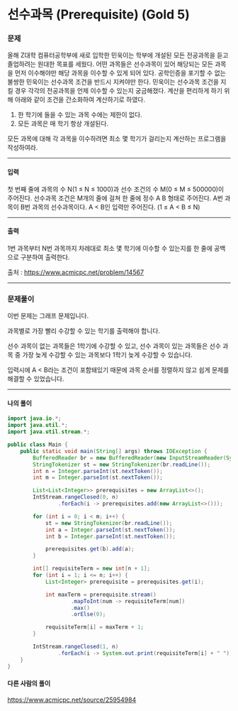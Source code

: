 # 선수과목 (Prerequisite) (Gold 5)

### 문제

올해 Z대학 컴퓨터공학부에 새로 입학한 민욱이는 학부에 개설된 모든 전공과목을 듣고 졸업하려는 원대한 목표를 세웠다. 어떤 과목들은 선수과목이 있어 해당되는 모든 과목을 먼저 이수해야만 해당 과목을 이수할 수 있게 되어 있다. 공학인증을 포기할 수 없는 불쌍한 민욱이는 선수과목 조건을 반드시 지켜야만 한다. 민욱이는 선수과목 조건을 지킬 경우 각각의 전공과목을 언제 이수할 수 있는지 궁금해졌다. 계산을 편리하게 하기 위해 아래와 같이 조건을 간소화하여 계산하기로 하였다.

1. 한 학기에 들을 수 있는 과목 수에는 제한이 없다.
2. 모든 과목은 매 학기 항상 개설된다.

모든 과목에 대해 각 과목을 이수하려면 최소 몇 학기가 걸리는지 계산하는 프로그램을 작성하여라.

---

#### 입력

첫 번째 줄에 과목의 수 N(1 ≤ N ≤ 1000)과 선수 조건의 수 M(0 ≤ M ≤ 500000)이 주어진다. 선수과목 조건은 M개의 줄에 걸쳐 한 줄에 정수 A B 형태로 주어진다. A번 과목이 B번 과목의 선수과목이다. A < B인 입력만 주어진다. (1 ≤ A < B ≤ N)

---

#### 출력

1번 과목부터 N번 과목까지 차례대로 최소 몇 학기에 이수할 수 있는지를 한 줄에 공백으로 구분하여 출력한다.

출처 : https://www.acmicpc.net/problem/14567

---

### 문제풀이

이번 문제는 그래프 문제입니다.

과목별로 가장 빨리 수강할 수 있는 학기를 출력해야 합니다.

선수 과목이 없는 과목들은 1학기에 수강할 수 있고, 선수 과목이 있는 과목들은 선수 과목 중 가장 늦게 수강할 수 있는 과목보다 1학기 늦게 수강할 수 있습니다.

입력시에 A < B라는 조건이 포함돼있기 때문에 과목 순서를 정렬하지 않고 쉽게 문제를 해결할 수 있었습니다.

---

#### 나의 풀이

~~~java
import java.io.*;
import java.util.*;
import java.util.stream.*;

public class Main {
    public static void main(String[] args) throws IOException {
        BufferedReader br = new BufferedReader(new InputStreamReader(System.in));
        StringTokenizer st = new StringTokenizer(br.readLine());
        int n = Integer.parseInt(st.nextToken());
        int m = Integer.parseInt(st.nextToken());

        List<List<Integer>> prerequisites = new ArrayList<>();
        IntStream.rangeClosed(0, n)
                .forEach(i -> prerequisites.add(new ArrayList<>()));

        for (int i = 0; i < m; i++) {
            st = new StringTokenizer(br.readLine());
            int a = Integer.parseInt(st.nextToken());
            int b = Integer.parseInt(st.nextToken());

            prerequisites.get(b).add(a);
        }

        int[] requisiteTerm = new int[n + 1];
        for (int i = 1; i <= n; i++) {
            List<Integer> prerequisite = prerequisites.get(i);

            int maxTerm = prerequisite.stream()
                    .mapToInt(num -> requisiteTerm[num])
                    .max()
                    .orElse(0);

            requisiteTerm[i] = maxTerm + 1;
        }

        IntStream.rangeClosed(1, n)
                .forEach(i -> System.out.print(requisiteTerm[i] + " "));
    }
}
~~~

#### 다른 사람의 풀이

https://www.acmicpc.net/source/25954984
